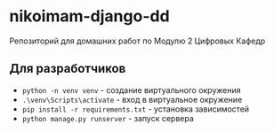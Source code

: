 # nikoimam-django-dd
Репозиторий для домашних работ по Модулю 2 Цифровых Кафедр

## Для разработчиков
- `python -n venv venv` - создание виртуального окружения
- `.\venv\Scripts\activate` - вход в виртуальное окружение
- `pip install -r requirements.txt` - установка зависимостей
- `python manage.py runserver` - запуск сервера
